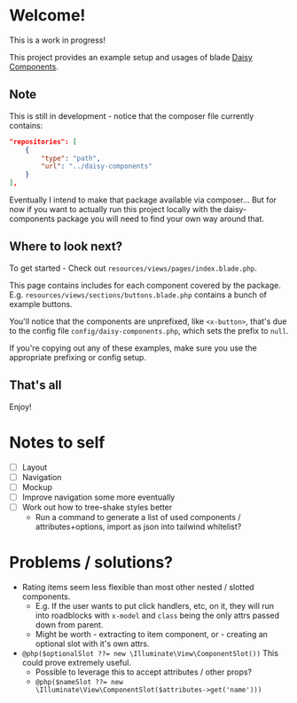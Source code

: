 # Welcome!

This is a work in progress!

This project provides an example setup and usages of blade [Daisy Components](https://github.com/mister-simon/daisy-components).


## Note

This is still in development - notice that the composer file currently contains:

```json
"repositories": [
    {
        "type": "path",
        "url": "../daisy-components"
    }
],
```

Eventually I intend to make that package available via composer... But for now if you want to actually run this project locally with the daisy-components package you will need to find your own way around that. 

## Where to look next?

To get started - Check out `resources/views/pages/index.blade.php`.

This page contains includes for each component covered by the package. E.g. `resources/views/sections/buttons.blade.php` contains a bunch of example buttons.

You'll notice that the components are unprefixed, like `<x-button>`, that's due to the config file `config/daisy-components.php`, which sets the prefix to `null`.

If you're copying out any of these examples, make sure you use the appropriate prefixing or config setup.

## That's all

Enjoy!


# Notes to self

- [ ] Layout
- [ ] Navigation
- [ ] Mockup
- [ ] Improve navigation some more eventually
- [ ] Work out how to tree-shake styles better
  - Run a command to generate a list of used components / attributes+options, import as json into tailwind whitelist?

# Problems / solutions?

- Rating items seem less flexible than most other nested / slotted components.
  - E.g. If the user wants to put click handlers, etc, on it, they will run into roadblocks with `x-model` and `class` being the only attrs passed down from parent.
  - Might be worth - extracting to item component, or - creating an optional slot with it's own attrs.
- `@php($optionalSlot ??= new \Illuminate\View\ComponentSlot())` This could prove extremely useful.
  - Possible to leverage this to accept attributes / other props?
  - `@php($nameSlot ??= new \Illuminate\View\ComponentSlot($attributes->get('name')))`
